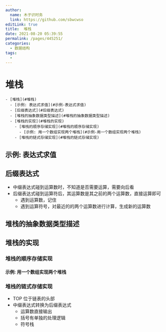 ```yaml
---
author: 
  name: 木子识时务
  link: https://github.com/sbwcwso
editLink: true
title:  堆栈
date: 2021-08-20 05:39:55
permalink: /pages/445251/
categories: 
  - 数据结构
tags: 
  - 
---
```


# 堆栈

```markmap
- [堆栈](#堆栈)
  - [示例: 表达式求值](#示例-表达式求值)
  - [后缀表达式](#后缀表达式)
  - [堆栈的抽象数据类型描述](#堆栈的抽象数据类型描述)
  - [堆栈的实现](#堆栈的实现)
    - [堆栈的顺序存储实现](#堆栈的顺序存储实现)
      - [示例: 用一个数组实现两个堆栈](#示例-用一个数组实现两个堆栈)
    - [堆栈的链式存储实现](#堆栈的链式存储实现)
```

## 示例: 表达式求值

## 后缀表达式

* 中缀表达式碰到运算数时，不知道是否需要运算，需要向后看
* 后缀表达式碰到运算符后，其运算数是其之前的两个运算数，直接运算即可
  * 遇到运算数，记住
  * 遇到运算符号，对最近的的两个运算数进行计算，生成新的运算数

## 堆栈的抽象数据类型描述


## 堆栈的实现

### 堆栈的顺序存储实现

#### 示例: 用一个数组实现两个堆栈

### 堆栈的链式存储实现

* TOP 位于链表的头部
* 中缀表达式转换为后缀表达式
  * 运算数直接输出
  * 括号有单独的处理逻辑
  * 符号栈
